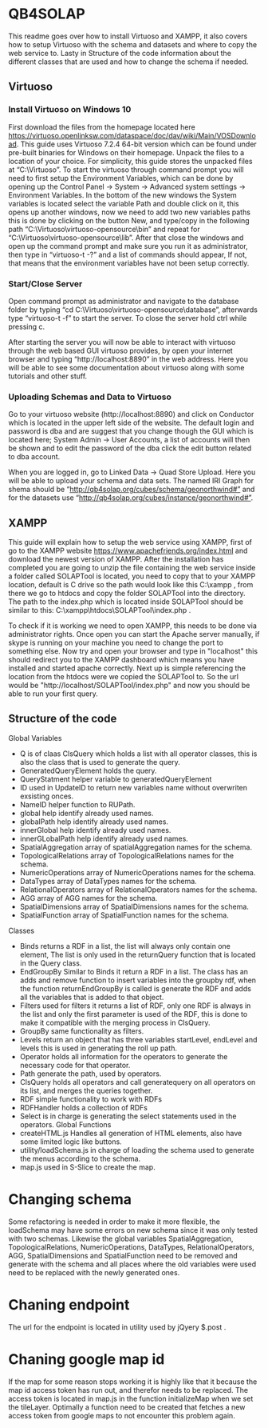 # QB4SOLAP
This readme goes over how to install Virtuoso and XAMPP, it also covers how to setup Virtuoso with the schema and datasets and where to copy the web service to. Lasty in Structure of the code information about the different classes that are used and how to change the schema if needed.

## Virtuoso

### Install Virtuoso on Windows 10
First download the files from the homepage located here https://virtuoso.openlinksw.com/dataspace/doc/dav/wiki/Main/VOSDownload. This guide uses Virtuoso 7.2.4 64-bit version which can be found under pre-built binaries for Windows on their homepage.
Unpack the files to a location of your choice. For simplicity, this guide stores the unpacked files at “C:\Virtuoso”.
To start the virtuoso through command prompt you will need to first setup the Environment Variables, which can be done by opening up the Control Panel -> System -> Advanced system settings -> Environment Variables. In the bottom of the new windows the System variables is located select the variable Path and double click on it, this opens up another windows, now we need to add two new variables paths this is done by clicking on the button New, and type/copy in the following path “C:\Virtuoso\virtuoso-opensource\bin” and repeat for “C:\Virtuoso\virtuoso-opensource\lib”. After that close the windows and open up the command prompt and make sure you run it as administrator, then type in “virtuoso-t -?” and a list of commands should appear, If not, that means that the environment variables have not been setup correctly.

### Start/Close Server
Open command prompt as administrator and navigate to the database folder by typing “cd C:\Virtuoso\virtuoso-opensource\database”, afterwards type “virtuoso-t -f” to start the server. To close the server hold ctrl while pressing c.

After starting the server you will now be able to interact with virtuoso through the web based GUI virtuoso provides, by open your internet browser and typing “http://localhost:8890” in the web address. Here you will be able to see some documentation about virtuoso along with some tutorials and other stuff.

### Uploading Schemas and Data to Virtuoso
Go to your virtuoso website (http://localhost:8890) and click on Conductor which is located in the upper left side of the website. The default login and password is dba and are suggest that you change though the GUI which is located here; System Admin -> User Accounts, a list of accounts will then be shown and to edit the password of the dba click the edit button related to dba account.

When you are logged in, go to Linked Data -> Quad Store Upload. Here you will be able to upload your schema and data sets. The named IRI Graph for shema should be “http://qb4solap.org/cubes/schema/geonorthwind#” and for the datasets use “http://qb4solap.org/cubes/instance/geonorthwind#”.

## XAMPP

This guide will explain how to setup the web service using XAMPP, first of go to the XAMPP website https://www.apachefriends.org/index.html and download the newest version of XAMPP. After the installation has completed you are going to unzip the file containing the web service inside a folder called SOLAPTool is located, you need to copy that to your XAMPP location, default is C drive so the path would look like this C:\xampp , from there we go to htdocs and copy the folder SOLAPTool into the directory. The path to the index.php which is located inside SOLAPTool should be similar to this: C:\xampp\htdocs\SOLAPTool\index.php .

To check if it is working we need to open XAMPP, this needs to be done via administrator rights. Once open you can start the Apache server manually, if skype is running on your machine you need to change the port to something else. Now try and open your browser and type in "localhost" this should redirect you to the XAMPP dashboard which means you have installed and started apache correctly. Next up is simple referencing the location from the htdocs were we copied the SOLAPTool to. So the url would be "http://localhost/SOLAPTool/index.php" and now you should be able to run your first query.

## Structure of the code

Global Variables
- Q is of claas ClsQuery which holds a list with all operator classes, this is also the class that is used to generate the query.
- GeneratedQueryElement holds the query.
- QueryStatment helper variable to generatedQueryElement
- ID used in UpdateID to return new variables name without overwriten exsisting onces.
- NameID helper function to RUPath.
- global help identify already used names.
- globalPath help identify already used names.
- innerGlobal help identify already used names.
- innerGLobalPath help identify already used names.
- SpatialAggregation array of spatialAggregation names for the schema.
- TopologicalRelations array of TopologicalRelations names for the schema.
- NumericOperations array of NumericOperations names for the schema.
- DataTypes array of DataTypes names for the schema.
- RelationalOperators array of RelationalOperators names for the schema.
- AGG array of AGG names for the schema.
- SpatialDimensions array of SpatialDimensions names for the schema.
- SpatialFunction array of SpatialFunction names for the schema.

Classes
- Binds returns a RDF in a list, the list will always only contain one element, The list is only used in the returnQuery function that is located in the Query class.
- EndGroupBy Similar to Binds it return a RDF in a list. The class has an adds and remove function to insert variables into the groupby rdf, when the function returnEndGroupBy is called is generate the RDF and adds all the variables that is added to that object.
- Filters used for filters it returns a list of RDF, only one RDF is always in the list and only the first parameter is used of the RDF, this is done to make it compatible with the merging process in ClsQuery.
- GroupBy same functionality as filters.
- Levels return an object that has three variables startLevel, endLevel and levels this is used in generating the roll up path.
- Operator holds all information for the operators to generate the necessary code for that operator.
- Path generate the path, used by operators.
- ClsQuery holds all operators and call generatequery on all operators on its list, and merges the queries together.
- RDF simple functionality to work with RDFs
- RDFHandler holds a collection of RDFs
- Select is in charge is generating the select statements used in the operators.
Global Functions
- createHTML.js Handles all generation of HTML elements, also have some limited logic like buttons.
- utility/loadSchema.js in charge of loading the schema used to generate the menus according to the schema.
- map.js used in S-Slice to create the map.

# Changing schema
Some refactoring is needed in order to make it more flexible, the loadSchema may have some errors on new schema since it was only tested with two schemas. Likewise the global variables SpatialAggregation, TopologicalRelations, NumericOperations, DataTypes, RelationalOperators, AGG, SpatialDimensions and SpatialFunction need to be removed and generate with the schema and all places where the old variables were used need to be replaced with the newly generated ones.

# Chaning endpoint
The url for the endpoint is located in utility used by jQyery $.post .

# Chaning google map id
If the map for some reason stops working it is highly like that it because the map id access token has run out, and therefor needs to be replaced. The access token is located in map.js in the function initializeMap when we set the tileLayer. Optimally a function need to be created that fetches a new access token from google maps to not encounter this problem again.



